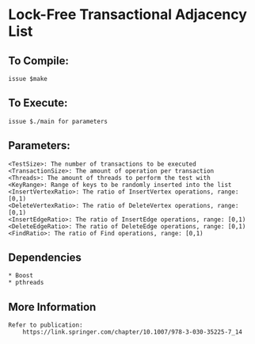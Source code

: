 # Lock-Free Transactional Adjacency List

## To Compile:
    issue $make

## To Execute:
    issue $./main for parameters

## Parameters:
    <TestSize>: The number of transactions to be executed
    <TransactionSize>: The amount of operation per transaction
    <Threads>: The amount of threads to perform the test with
    <KeyRange>: Range of keys to be randomly inserted into the list
    <InsertVertexRatio>: The ratio of InsertVertex operations, range: [0,1)
    <DeleteVertexRatio>: The ratio of DeleteVertex operations, range: [0,1)
    <InsertEdgeRatio>: The ratio of InsertEdge operations, range: [0,1)
    <DeleteEdgeRatio>: The ratio of DeleteEdge operations, range: [0,1)
    <FindRatio>: The ratio of Find operations, range: [0,1)

## Dependencies
    * Boost
    * pthreads

## More Information
    Refer to publication:
        https://link.springer.com/chapter/10.1007/978-3-030-35225-7_14
